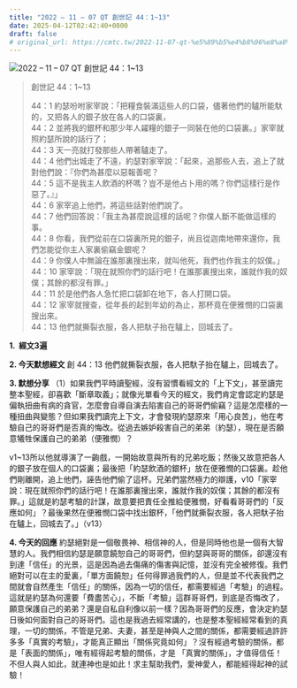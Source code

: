 ```yaml
---
title: "2022 – 11 – 07 QT 創世記 44：1~13"
date: 2025-04-12T02:42:40+0800
draft: false
# original_url: https://cmtc.tw/2022-11-07-qt-%e5%89%b5%e4%b8%96%e8%a8%98-44%ef%bc%9a113
---
```


![2022 – 11 – 07 QT 創世記 44：1\~13](/images/qt.jpg  "2022 – 11 – 07 QT 創世記 44：1\~13")

> 創世記 44：1\~13
>
> 44：1 約瑟吩咐家宰說：「把糧食裝滿這些人的口袋，儘著他們的驢所能馱的，又把各人的銀子放在各人的口袋裏，  
> 44：2 並將我的銀杯和那少年人糴糧的銀子一同裝在他的口袋裏。」家宰就照約瑟所說的話行了；  
> 44：3 天一亮就打發那些人帶著驢走了。  
> 44：4 他們出城走了不遠，約瑟對家宰說：「起來，追那些人去，追上了就對他們說：『你們為甚麼以惡報善呢？  
> 44：5 這不是我主人飲酒的杯嗎？豈不是他占卜用的嗎？你們這樣行是作惡了。』」  
> 44：6 家宰追上他們，將這些話對他們說了。  
> 44：7 他們回答說：「我主為甚麼說這樣的話呢？你僕人斷不能做這樣的事。  
> 44：8 你看，我們從前在口袋裏所見的銀子，尚且從迦南地帶來還你，我們怎能從你主人家裏偷竊金銀呢？  
> 44：9 你僕人中無論在誰那裏搜出來，就叫他死，我們也作我主的奴僕。」  
> 44：10 家宰說：「現在就照你們的話行吧！在誰那裏搜出來，誰就作我的奴僕；其餘的都沒有罪。」  
> 44：11 於是他們各人急忙把口袋卸在地下，各人打開口袋。  
> 44：12 家宰就搜查，從年長的起到年幼的為止，那杯竟在便雅憫的口袋裏搜出來。  
> 44：13 他們就撕裂衣服，各人把馱子抬在驢上，回城去了。

**1.  經文3遍**

**2. 今天默想經文**
創 44：13 他們就撕裂衣服，各人把馱子抬在驢上，回城去了。

**3. 默想分享**
（1）如果我們平時讀聖經，沒有習慣看經文的「上下文」，甚至讀完整本聖經，卻喜歡「斷章取義」；就像光單看今天的經文，我們肯定會認定約瑟是偏執扭曲有病的貪官，怎麼會自導自演去陷害自己的哥哥們偷竊？這是怎麼樣的一種扭曲與變態？但如果我們讀完上下文，才會發現約瑟原來「用心良苦」，他在考驗自己的哥哥們是否真的悔改。從過去嫉妒殺害自己的弟弟（約瑟），現在是否願意犧牲保護自己的弟弟（便雅憫）？

v1\~13所以他就導演了一齣戲，一開始故意與所有的兄弟吃飯；然後又故意把各人的銀子放在個人的口袋裏；最後把「約瑟飲酒的銀杯」放在便雅憫的口袋裏。趁他們剛離開，追上他們，誣告他們偷了這杯。兄弟們當然極力的辯護，v10「家宰說：現在就照你們的話行吧！在誰那裏搜出來，誰就作我的奴僕；其餘的都沒有罪。」這就是約瑟考驗的計謀，故意要把責任全推給便雅憫，好看看哥哥們的「反應如何」？最後果然在便雅憫口袋中找出銀杯，「他們就撕裂衣服，各人把馱子抬在驢上，回城去了。」（v13）

**4. 今天的回應**
約瑟絕對是一個敬畏神、相信神的人，但是同時他也是一個有大智慧的人。我們相信約瑟是願意饒恕自己的哥哥們，但約瑟與哥哥的關係，卻還沒有到達「信任」的光景，這是因為過去傷痛的傷害與記憶，並沒有完全被修復。我們絕對可以在主的愛裏，「單方面饒恕」任何得罪過我們的人，但是並不代表我們之間就會自然產生「信任」的關係，因為一切的信任，都需要經過「考驗」的過程。這就是約瑟為何還要「費盡苦心」，不斷「考驗」這群哥哥們，到底是否悔改了，願意保護自己的弟弟？還是自私自利像以前一樣？因為哥哥們的反應，會決定約瑟日後如何面對自己的哥哥們。這也是我過去經常講的，也是整本聖經經常看到的真理，一切的關係，不管是兄弟、夫妻，甚至是神與人之間的關係，都需要經過許許多多「真實的考驗」，才能真正顯出「關係究竟如何」？沒有經過考驗的關係，都是「表面的關係」，唯有經得起考驗的關係，才是 「真實的關係」，才值得信任！不但人與人如此，就連神也是如此！求主幫助我們，愛神愛人，都能經得起神的試驗！
